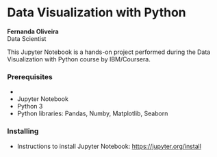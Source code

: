 # Data Visualization with Python

**Fernanda Oliveira**  
Data Scientist

This Jupyter Notebook is a hands-on project performed during the Data Visualization with Python course by IBM/Coursera.

### Prerequisites

* 
* Jupyter Notebook
* Python 3
* Python libraries: Pandas, Numby, Matplotlib, Seaborn

### Installing

* Instructions to install Jupyter Notebook: https://jupyter.org/install

